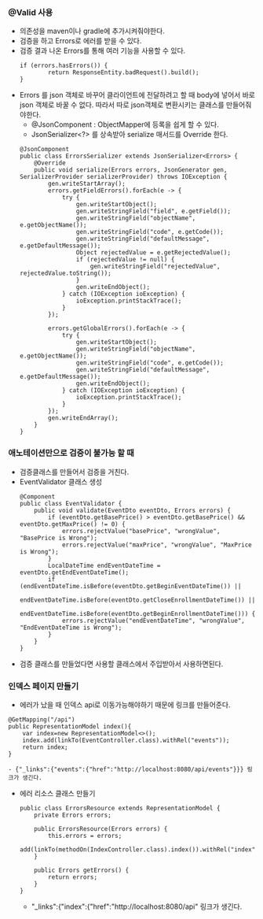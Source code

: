 ### @Valid 사용
- 의존성을 maven이나 gradle에 추가시켜줘야한다.
- 검증을 하고 Errors로 에러를 받을 수 있다.
- 검증 결과 나온 Errors를 통해 여러 기능을 사용할 수 있다.
    ```
    if (errors.hasErrors()) {
            return ResponseEntity.badRequest().build();
    }
    ```
- Errors 를 json 객체로 바꾸어 클라이언트에 전달하려고 할 때 body에 넣어서 바로 json 객체로 바꿀 수 없다. 따라서 따로 json객체로 변환시키는 클래스를 만들어줘야한다.
    - @JsonComponent : ObjectMapper에 등록을 쉽게 할 수 있다.
    -  JsonSerializer<?> 를 상속받아 serialize 매서드를 Override 한다.
    ```
    @JsonComponent
    public class ErrorsSerializer extends JsonSerializer<Errors> {
        @Override
        public void serialize(Errors errors, JsonGenerator gen, SerializerProvider serializerProvider) throws IOException {
            gen.writeStartArray();
            errors.getFieldErrors().forEach(e -> {
                try {
                    gen.writeStartObject();
                    gen.writeStringField("field", e.getField());
                    gen.writeStringField("objectName", e.getObjectName());
                    gen.writeStringField("code", e.getCode());
                    gen.writeStringField("defaultMessage", e.getDefaultMessage());
                    Object rejectedValue = e.getRejectedValue();
                    if (rejectedValue != null) {
                        gen.writeStringField("rejectedValue", rejectedValue.toString());
                    }
                    gen.writeEndObject();
                } catch (IOException ioException) {
                    ioException.printStackTrace();
                }
            });

            errors.getGlobalErrors().forEach(e -> {
                try {
                    gen.writeStartObject();
                    gen.writeStringField("objectName", e.getObjectName());
                    gen.writeStringField("code", e.getCode());
                    gen.writeStringField("defaultMessage", e.getDefaultMessage());
                    gen.writeEndObject();
                } catch (IOException ioException) {
                    ioException.printStackTrace();
                }
            });
            gen.writeEndArray();
        }
    }
    ```
    
### 애노테이션만으로 검증이 불가능 할 때
- 검증클래스를 만들어서 검증을 거친다.
- EventValidator 클래스 생성
    ```
    @Component
    public class EventValidator {
        public void validate(EventDto eventDto, Errors errors) {
            if (eventDto.getBasePrice() > eventDto.getBasePrice() && eventDto.getMaxPrice() != 0) {
                errors.rejectValue("basePrice", "wrongValue", "BasePrice is Wrong");
                errors.rejectValue("maxPrice", "wrongValue", "MaxPrice is Wrong");
            }
            LocalDateTime endEventDateTime = eventDto.getEndEventDateTime();
            if (endEventDateTime.isBefore(eventDto.getBeginEventDateTime()) ||
                    endEventDateTime.isBefore(eventDto.getCloseEnrollmentDateTime()) ||
                    endEventDateTime.isBefore(eventDto.getBeginEnrollmentDateTime())) {
                errors.rejectValue("endEventDateTime", "wrongValue", "EndEventDateTime is Wrong");
            }
        }
    }
    ```
- 검증 클래스를 만들었다면 사용할 클래스에서 주입받아서 사용하면된다.

### 인덱스 페이지 만들기
- 에러가 났을 때 인덱스 api로 이동가능해야하기 때문에 링크를 만들어준다.
```
@GetMapping("/api")
public RepresentationModel index(){
    var index=new RepresentationModel<>();
    index.add(linkTo(EventController.class).withRel("events"));
    return index;
}
```
    - {"_links":{"events":{"href":"http://localhost:8080/api/events"}}} 링크가 생긴다.
- 에러 리소스 클래스 만들기 
    ```
    public class ErrorsResource extends RepresentationModel {
        private Errors errors;

        public ErrorsResource(Errors errors) {
            this.errors = errors;
            add(linkTo(methodOn(IndexController.class).index()).withRel("index"));
        }

        public Errors getErrors() {
            return errors;
        }
    }
    ```
    - "_links":{"index":{"href":"http://localhost:8080/api" 링크가 생긴다.